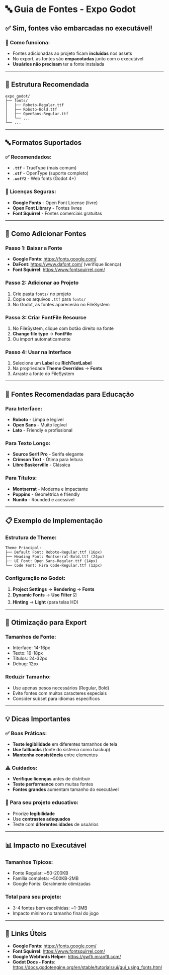 # 🔤 Guia de Fontes - Expo Godot

## ✅ **Sim, fontes vão embarcadas no executável!**

### 🎯 **Como funciona:**
- Fontes adicionadas ao projeto ficam **incluídas** nos assets
- No export, as fontes são **empacotadas** junto com o executável
- **Usuários não precisam** ter a fonte instalada

---

## 📁 **Estrutura Recomendada**

```
expo_godot/
├── fonts/
│   ├── Roboto-Regular.ttf
│   ├── Roboto-Bold.ttf
│   ├── OpenSans-Regular.ttf
│   └── ...
└── ...
```

---

## 🔤 **Formatos Suportados**

### ✅ **Recomendados:**
- **`.ttf`** - TrueType (mais comum)
- **`.otf`** - OpenType (suporte completo)
- **`.woff2`** - Web fonts (Godot 4+)

### 📜 **Licenças Seguras:**
- **Google Fonts** - Open Font License (livre)
- **Open Font Library** - Fontes livres
- **Font Squirrel** - Fontes comerciais gratuitas

---

## 🚀 **Como Adicionar Fontes**

### Passo 1: Baixar a Fonte
- **Google Fonts**: https://fonts.google.com/
- **DaFont**: https://www.dafont.com/ (verifique licença)
- **Font Squirrel**: https://www.fontsquirrel.com/

### Passo 2: Adicionar ao Projeto
1. Crie pasta `fonts/` no projeto
2. Copie os arquivos `.ttf` para `fonts/`
3. No Godot, as fontes aparecerão no FileSystem

### Passo 3: Criar FontFile Resource
1. No FileSystem, clique com botão direito na fonte
2. **Change file type** → **FontFile**
3. Ou import automaticamente

### Passo 4: Usar na Interface
1. Selecione um **Label** ou **RichTextLabel**
2. Na propriedade **Theme Overrides** → **Fonts**
3. Arraste a fonte do FileSystem

---

## 🎨 **Fontes Recomendadas para Educação**

### **Para Interface:**
- **Roboto** - Limpa e legível
- **Open Sans** - Muito legível
- **Lato** - Friendly e profissional

### **Para Texto Longo:**
- **Source Serif Pro** - Serifa elegante
- **Crimson Text** - Ótima para leitura
- **Libre Baskerville** - Clássica

### **Para Títulos:**
- **Montserrat** - Moderna e impactante
- **Poppins** - Geométrica e friendly
- **Nunito** - Rounded e acessível

---

## 📋 **Exemplo de Implementação**

### Estrutura de Theme:
```
Theme Principal:
├── Default Font: Roboto-Regular.ttf (16px)
├── Heading Font: Montserrat-Bold.ttf (24px)
├── UI Font: Open Sans-Regular.ttf (14px)
└── Code Font: Fira Code-Regular.ttf (12px)
```

### Configuração no Godot:
1. **Project Settings** → **Rendering** → **Fonts**
2. **Dynamic Fonts** → **Use Filter** ☑️
3. **Hinting** → **Light** (para telas HD)

---

## 🔧 **Otimização para Export**

### **Tamanhos de Fonte:**
- Interface: 14-16px
- Texto: 16-18px  
- Títulos: 24-32px
- Debug: 12px

### **Reduzir Tamanho:**
- Use apenas pesos necessários (Regular, Bold)
- Evite fontes com muitos caracteres especiais
- Consider subset para idiomas específicos

---

## 💡 **Dicas Importantes**

### ✅ **Boas Práticas:**
- **Teste legibilidade** em diferentes tamanhos de tela
- **Use fallbacks** (fonte do sistema como backup)
- **Mantenha consistência** entre elementos

### ⚠️ **Cuidados:**
- **Verifique licenças** antes de distribuir
- **Teste performance** com muitas fontes
- **Fontes grandes** aumentam tamanho do executável

### 🎯 **Para seu projeto educativo:**
- Priorize **legibilidade**
- Use **contrastes adequados**
- Teste com **diferentes idades** de usuários

---

## 📊 **Impacto no Executável**

### **Tamanhos Típicos:**
- Fonte Regular: ~50-200KB
- Família completa: ~500KB-2MB
- Google Fonts: Geralmente otimizadas

### **Total para seu projeto:**
- 3-4 fontes bem escolhidas: ~1-3MB
- Impacto mínimo no tamanho final do jogo

---

## 🔗 **Links Úteis**

- **Google Fonts**: https://fonts.google.com/
- **Font Squirrel**: https://www.fontsquirrel.com/
- **Google Webfonts Helper**: https://gwfh.mranftl.com/
- **Godot Docs - Fonts**: https://docs.godotengine.org/en/stable/tutorials/ui/gui_using_fonts.html